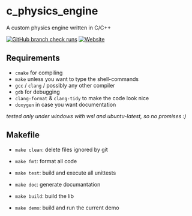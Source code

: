 # c_physics_engine

A custom physics engine written in C/C++

<a href="">
  <img alt="GitHub branch check runs" src="https://img.shields.io/github/check-runs/Erix0815/cpp_physics/main?nameFilter=build&logo=cmake&logoSize=auto&label=Build-check"></a>
<a href="https://erix0815.github.io/cpp_physics/">
  <img alt="Website" src="https://img.shields.io/website?url=https%3A%2F%2Ferix0815.github.io%2Fcpp_physics%2F&up_message=online&down_message=offline&logo=doxygen&logoSize=auto&label=GH-Pages"></a>

## Requirements

- `cmake` for compiling
- `make` unless you want to type the shell-commands
- `gcc` / `clang` / possibly any other compiler
- `gdb` for debugging
- `clang-format` & `clang-tidy` to make the code look nice
- `doxygen` in case you want documentation

*tested only under windows with wsl and ubuntu-latest, so no promises :)*

## Makefile

- `make clean`: delete files ignored by git
- `make fmt`: format all code
- `make test`: build and execute all unittests

- `make doc`: generate documantation
- `make build`: build the lib
- `make demo`: build and run the current demo
